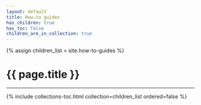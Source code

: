```yaml
---
layout: default
title: How-to guides
has_children: true
has_toc: false
children_are_in_collection: true
---
```


{% assign children_list = site.how-to-guides %}

# {{ page.title }}

---

<!-- TOC -->
{% include collections-toc.html collection=children_list ordered=false %}